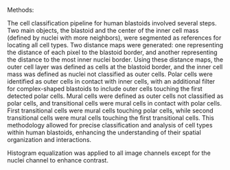 Methods:

The cell classification pipeline for human blastoids involved several steps. Two main objects, the blastoid and the center of the inner cell mass (defined by nuclei with more neighbors), were segmented as references for locating all cell types. Two distance maps were generated: one representing the distance of each pixel to the blastoid border, and another representing the distance to the most inner nuclei border. Using these distance maps, the outer cell layer was defined as cells at the blastoid border, and the inner cell mass was defined as nuclei not classified as outer cells. Polar cells were identified as outer cells in contact with inner cells, with an additional filter for complex-shaped blastoids to include outer cells touching the first detected polar cells. Mural cells were defined as outer cells not classified as polar cells, and transitional cells were mural cells in contact with polar cells. First transitional cells were mural cells touching polar cells, while second transitional cells were mural cells touching the first transitional cells. This methodology allowed for precise classification and analysis of cell types within human blastoids, enhancing the understanding of their spatial organization and interactions.

Histogram equalization was applied to all image channels except for the nuclei channel to enhance contrast.
